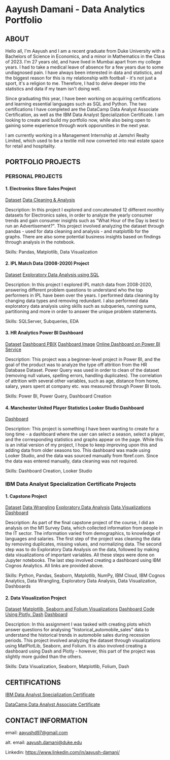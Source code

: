 # Aayush Damani - Data Analytics Portfolio
## ABOUT
Hello all, I'm Aayush and I am a recent graduate from Duke University with a Bachelors of Science in Economics, and a minor in Mathematics in the Class of 2023. I'm 27 years old, and have lived in Mumbai apart from my college years. I had to take a medical leave of absence for a few years due to some undiagnosed pain. I have always been interested in data and statistics, and the biggest reason for this is my relationship with football - it's not just a sport, it's a religion to me. Therefore, I had to delve deeper into the statistics and data if my team isn't doing well. 

Since graduating this year, I have been working on acquiring certifications and learning essential languages such as SQL and Python. The two certifications I have completed are the DataCamp Data Analyst Associate Certification, as well as the IBM Data Analyst Specialization Certificate. I am looking to create and build my portfolio now, while also being open to gaining some experience through work opporunities in the next year. 

I am currently working in a Management Internship at Jamshri Realty Limited, which used to be a textile mill now converted into real estate space for retail and hospitality. 

## PORTFOLIO PROJECTS 

### PERSONAL PROJECTS 

#### 1. Electronics Store Sales Project 

[Dataset](https://github.com/aayushd97/Pandas-Project/tree/master/SalesAnalysis/Sales_Data)
[Data Cleaning & Analysis](Personal-Projects/Electronics-Sales-Analysis)

Description: In this project I explored and concatenated 12 different monthly datasets for Electronics sales, in order to analyze the yearly consumer trends and gain consumer insights such as "What Hour of the Day is best to run an Advertisement?". This project involved analyzing the dataset through pandas - used for data cleaning and analysis - and matplotlib for the graphs. There are also some potential business insights based on findings through analysis in the notebook. 

Skills: Pandas, Matplotlib, Data Visualization

#### 2. IPL Match Data (2008-2020) Project
[Dataset](https://github.com/aayushd97/Projects-Datasets/tree/main/IPL-Datasets)
[Exploratory Data Analysis using SQL](Personal-Projects/IPL-EDA-Script.sql)

Description: In this project I explored IPL match data from 2008-2020, answering different problem questions to understand who the top performers in IPL have been over the years. I performed data cleaning by changing data types and removing redundant. I also performed data exploratory data analysis using skills such as subqueries, running sums, partitioning and more in order to answer the unique problem statements. 

Skills: SQLServer, Subqueries, EDA

#### 3. HR Analytics Power BI Dashboard 
[Dataset](https://github.com/aayushd97/Projects-Datasets/blob/main/HR_Analytics.csv)
[Dashboard PBIX](Personal-Projects/HR-Analytics-Dashboard/HR-Analytics-Dashboard.pbix) 
[Dashboard Image](https://imgur.com/SUbDzBu)
[Online Dashboard on Power BI Service](https://prodduke-my.sharepoint.com/personal/ard44_duke_edu/_layouts/15/onedrive.aspx?id=%2Fpersonal%2Fard44%5Fduke%5Fedu%2FDocuments%2FHR%2DAnalytics%2DDashboard%2Epbix&parent=%2Fpersonal%2Fard44%5Fduke%5Fedu%2FDocuments)

Description: This project was a beginner-level project in Power BI, and the goal of the product was to analyze the type off attrition from the HR Database Dataset. Power Query was used in order to clean of the dataset (removing null values, spelling errors, handling duplicates). The correlation of attrition with several other variables, such as age, distance from home, salary, years spent at company etc. was measured through Power BI tools. 

Skills: Power BI, Power Query, Dashboard Creation 

#### 4. Manchester United Player Statistics Looker Studio Dashboard 
[Dashboard](https://lookerstudio.google.com/reporting/93c79dc7-6ef1-4b94-9594-4c17428bc246)

Description: This project is something I have been wanting to create for a long time - a dashboard where the user can select a season, select a player, and the corresponding statistics and graphs appear on the page. While this is an initial version of my project, I hope to keep improving upon this and adding data from older seasons too. This dashboard was made using Looker Studio, and the data was sourced manually from fbref.com. Since the data was entered manually, data cleaning was not required. 

Skills: Dashboard Creation, Looker Studio

### IBM Data Analyst Specialization Certificate Projects

#### 1. Capstone Project

[Dataset](https://cf-courses-data.s3.us.cloud-object-storage.appdomain.cloud/IBM-DA0321EN-SkillsNetwork/LargeData/m1_survey_data.csv)
   [Data Wrangling](IBM-Data-Analyst-Specialization-Capstone-Project/Data-Wrangling.ipynb)
   [Exploratory Data Analysis](IBM-Data-Analyst-Specialization-Capstone-Project/Exploratory-Data-Analysis.ipynb)
   [Data Visualizations](IBM-Data-Analyst-Specialization-Capstone-Project/Data-Visualizations.ipynb)
   [Dashboard](https://eu-gb.dataplatform.cloud.ibm.com/dashboards/17175b19-0492-4a2b-b770-9a73bda92b79/view/5e7fdf7d17a231cc67e7e6e4079f2e017462715eb1bb870bd3d37b4959347397a96012c7c87e1e09dc170660a5ef465eca)

Description: As part of the final capstone project of the course, I did an analysis on the M1 Survey Data, which collected information from people in the IT sector. The information varied from demographics, to knowledge of languages and salaries. The first step of the project was cleaning the data by removing duplicates, missing values, and normalizing data. The second step was to do Exploratory Data Analysis on the data, followed by making data visualizations of important variables. All these steps were done on Jupyter notebooks. The last step involved creating a dashboard using IBM Cognos Analytics. All links are provided above. 

Skills: Python, Pandas, Seaborn, Matplotlib, NumPy, IBM Cloud, IBM Cognos Analytics, Data Wrangling, Exploratory Data Analysis, Data Visualization, Dashboards

#### 2. Data Visualization Project 

[Dataset](https://cf-courses-data.s3.us.cloud-object-storage.appdomain.cloud/IBMDeveloperSkillsNetwork-DV0101EN-SkillsNetwork/Data%20Files/historical_automobile_sales.csv)
[Matplotlib, Seaborn and Folium Visualizations](IBM-Data-Analyst-Specialization-Data-Visualization-Project/MatPlotLib-Seaborn-Folium-Visualizations.ipynb)
[Dashboard Code Using Plotly, Dash](IBM-Data-Analyst-Specialization-Data-Visualization-Project/Dashboard-Code.py)
[Dashboard](https://aayushd97-8051.theianext-1-labs-prod-misc-tools-us-east-0.proxy.cognitiveclass.ai/)

Description: In this assignment I was tasked with creating plots which answer questions for analysing "historical_automobile_sales" data to understand the historical trends in automobile sales during recession periods. This project involved analyzing the dataset through visualizations using MatPlotLib, Seaborn, and Folium. It is also involved creating a dashboard using Dash and Plotly - however, this part of the project was slightly more guided than the others. 

Skills: Data Visualization, Seaborn, Matplotlib, Folium, Dash

## CERTIFICATIONS

[IBM Data Analyst Specialization Certificate](https://coursera.org/share/e98c8091e03202165f4b405a9c098677)

[DataCamp Data Analyst Associate Certificate](https://www.datacamp.com/certificate/DAA0018584749187)

## CONTACT INFORMATION
email: aayushd97@gmail.com

alt. email: aayush.damani@duke.edu

Linkedin: https://www.linkedin.com/in/aayush-damani/

